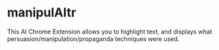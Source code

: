 # manipulAItr
This AI Chrome Extension allows you to highlight text, and displays what persuasion/manipulation/propaganda techniques were used.
